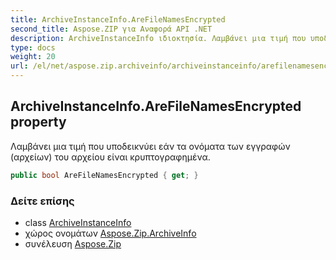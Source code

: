 ```yaml
---
title: ArchiveInstanceInfo.AreFileNamesEncrypted
second_title: Aspose.ZIP για Αναφορά API .NET
description: ArchiveInstanceInfo ιδιοκτησία. Λαμβάνει μια τιμή που υποδεικνύει εάν τα ονόματα των εγγραφών αρχείων του αρχείου είναι κρυπτογραφημένα.
type: docs
weight: 20
url: /el/net/aspose.zip.archiveinfo/archiveinstanceinfo/arefilenamesencrypted/
---
```

## ArchiveInstanceInfo.AreFileNamesEncrypted property

Λαμβάνει μια τιμή που υποδεικνύει εάν τα ονόματα των εγγραφών (αρχείων) του αρχείου είναι κρυπτογραφημένα.

```csharp
public bool AreFileNamesEncrypted { get; }
```

### Δείτε επίσης

* class [ArchiveInstanceInfo](../)
* χώρος ονομάτων [Aspose.Zip.ArchiveInfo](../../archiveinstanceinfo/)
* συνέλευση [Aspose.Zip](../../../)


